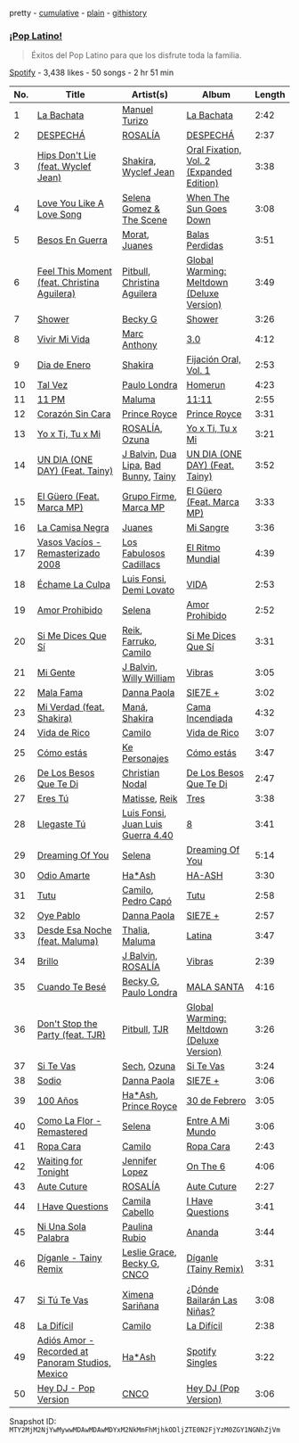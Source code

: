 pretty - [cumulative](/playlists/cumulative/37i9dQZF1DWYRAyj7EtEk1.md) - [plain](/playlists/plain/37i9dQZF1DWYRAyj7EtEk1) - [githistory](https://github.githistory.xyz/mackorone/spotify-playlist-archive/blob/main/playlists/plain/37i9dQZF1DWYRAyj7EtEk1)

### [¡Pop Latino!](https://open.spotify.com/playlist/37i9dQZF1DWYRAyj7EtEk1)

> Éxitos del Pop Latino para que los disfrute toda la familia.

[Spotify](https://open.spotify.com/user/spotify) - 3,438 likes - 50 songs - 2 hr 51 min

| No. | Title | Artist(s) | Album | Length |
|---|---|---|---|---|
| 1 | [La Bachata](https://open.spotify.com/track/5ww2BF9slyYgNOk37BlC4u) | [Manuel Turizo](https://open.spotify.com/artist/0tmwSHipWxN12fsoLcFU3B) | [La Bachata](https://open.spotify.com/album/1TpGeAzOJgAGdPkcWl95r2) | 2:42 |
| 2 | [DESPECHÁ](https://open.spotify.com/track/5ildQOEKmJuWGl2vRkFdYc) | [ROSALÍA](https://open.spotify.com/artist/7ltDVBr6mKbRvohxheJ9h1) | [DESPECHÁ](https://open.spotify.com/album/5omNd3Mkij9C3ZeW19rRmv) | 2:37 |
| 3 | [Hips Don't Lie \(feat\. Wyclef Jean\)](https://open.spotify.com/track/3ZFTkvIE7kyPt6Nu3PEa7V) | [Shakira](https://open.spotify.com/artist/0EmeFodog0BfCgMzAIvKQp), [Wyclef Jean](https://open.spotify.com/artist/7aBzpmFXB4WWpPl2F7RjBe) | [Oral Fixation, Vol\. 2 \(Expanded Edition\)](https://open.spotify.com/album/5ppnlEoj4HdRRdRihnY3jU) | 3:38 |
| 4 | [Love You Like A Love Song](https://open.spotify.com/track/0laYHRpNTS6i8FXdupHkJ4) | [Selena Gomez & The Scene](https://open.spotify.com/artist/6dJeKm76NjfXBNTpHmOhfO) | [When The Sun Goes Down](https://open.spotify.com/album/49yHvRh1cOfLcEKukEP7Ox) | 3:08 |
| 5 | [Besos En Guerra](https://open.spotify.com/track/1mlGScrDQqHqmhdIqE8MmA) | [Morat](https://open.spotify.com/artist/5C4PDR4LnhZTbVnKWXuDKD), [Juanes](https://open.spotify.com/artist/0UWZUmn7sybxMCqrw9tGa7) | [Balas Perdidas](https://open.spotify.com/album/43mAHKPa4iB2er88lxD9Q8) | 3:51 |
| 6 | [Feel This Moment \(feat\. Christina Aguilera\)](https://open.spotify.com/track/0Hf4aIJpsN4Os2f0y0VqWl) | [Pitbull](https://open.spotify.com/artist/0TnOYISbd1XYRBk9myaseg), [Christina Aguilera](https://open.spotify.com/artist/1l7ZsJRRS8wlW3WfJfPfNS) | [Global Warming: Meltdown \(Deluxe Version\)](https://open.spotify.com/album/2F7tejLHzTqFq2XLol9ZGy) | 3:49 |
| 7 | [Shower](https://open.spotify.com/track/3DmW6y7wTEYHJZlLo1r6XJ) | [Becky G](https://open.spotify.com/artist/4obzFoKoKRHIphyHzJ35G3) | [Shower](https://open.spotify.com/album/4JlzEvVJqpb62Xwc0EmOHr) | 3:26 |
| 8 | [Vivir Mi Vida](https://open.spotify.com/track/3QHMxEOAGD51PDlbFPHLyJ) | [Marc Anthony](https://open.spotify.com/artist/4wLXwxDeWQ8mtUIRPxGiD6) | [3.0](https://open.spotify.com/album/6vBpLg3T8bojcqzoKI6m0R) | 4:12 |
| 9 | [Dia de Enero](https://open.spotify.com/track/0OEBOJhSObnFuHuasXdt52) | [Shakira](https://open.spotify.com/artist/0EmeFodog0BfCgMzAIvKQp) | [Fijación Oral, Vol\. 1](https://open.spotify.com/album/3zHPYwiMJqa3hTBgk695Ae) | 2:53 |
| 10 | [Tal Vez](https://open.spotify.com/track/5jW3rF4URMdK7tO2xjS5EI) | [Paulo Londra](https://open.spotify.com/artist/3vQ0GE3mI0dAaxIMYe5g7z) | [Homerun](https://open.spotify.com/album/0qJkFmVwwNXP6fvSemDZqn) | 4:23 |
| 11 | [11 PM](https://open.spotify.com/track/7KbF6AdprOXEEHlsq11Z6d) | [Maluma](https://open.spotify.com/artist/1r4hJ1h58CWwUQe3MxPuau) | [11:11](https://open.spotify.com/album/3YIUNL7qFE8NP3X3zaYSND) | 2:55 |
| 12 | [Corazón Sin Cara](https://open.spotify.com/track/0u4N6w5lBw5xMrzJitRWUo) | [Prince Royce](https://open.spotify.com/artist/3MHaV05u0io8fQbZ2XPtlC) | [Prince Royce](https://open.spotify.com/album/5zEFCJy9kAyD8rMbBESdYh) | 3:31 |
| 13 | [Yo x Ti, Tu x Mi](https://open.spotify.com/track/7BlBVFwvbWvcwNcUarQmjk) | [ROSALÍA](https://open.spotify.com/artist/7ltDVBr6mKbRvohxheJ9h1), [Ozuna](https://open.spotify.com/artist/1i8SpTcr7yvPOmcqrbnVXY) | [Yo x Ti, Tu x Mi](https://open.spotify.com/album/3844bY26oeSkqd06th4EYp) | 3:21 |
| 14 | [UN DIA \(ONE DAY\) \(Feat\. Tainy\)](https://open.spotify.com/track/0EhpEsp4L0oRGM0vmeaN5e) | [J Balvin](https://open.spotify.com/artist/1vyhD5VmyZ7KMfW5gqLgo5), [Dua Lipa](https://open.spotify.com/artist/6M2wZ9GZgrQXHCFfjv46we), [Bad Bunny](https://open.spotify.com/artist/4q3ewBCX7sLwd24euuV69X), [Tainy](https://open.spotify.com/artist/0GM7qgcRCORpGnfcN2tCiB) | [UN DIA \(ONE DAY\) \(Feat\. Tainy\)](https://open.spotify.com/album/6aqSlutLYNpzSsK4dV5jTr) | 3:52 |
| 15 | [El Güero \(Feat\. Marca MP\)](https://open.spotify.com/track/2MeEuwplwbbjZ7hxRI6viw) | [Grupo Firme](https://open.spotify.com/artist/1dKdetem2xEmjgvyymzytS), [Marca MP](https://open.spotify.com/artist/44mEtidu0VdRkIqO4IbkNa) | [El Güero \(Feat\. Marca MP\)](https://open.spotify.com/album/6JB7kAukHIaovbGdgkvCfI) | 3:33 |
| 16 | [La Camisa Negra](https://open.spotify.com/track/2EM9zpAc7PVeoAydmbfVIL) | [Juanes](https://open.spotify.com/artist/0UWZUmn7sybxMCqrw9tGa7) | [Mi Sangre](https://open.spotify.com/album/2HbvQeJXke68tjwOcsj8ne) | 3:36 |
| 17 | [Vasos Vacíos \- Remasterizado 2008](https://open.spotify.com/track/198qSChSMQFuSimdeeY9gK) | [Los Fabulosos Cadillacs](https://open.spotify.com/artist/2FS22haX3FYbyOsUAkuYqZ) | [El Ritmo Mundial](https://open.spotify.com/album/4jrl8361FYPSK2gdEEKATh) | 4:39 |
| 18 | [Échame La Culpa](https://open.spotify.com/track/0mlAOSILGRys2IbvyOT5VJ) | [Luis Fonsi](https://open.spotify.com/artist/4V8Sr092TqfHkfAA5fXXqG), [Demi Lovato](https://open.spotify.com/artist/6S2OmqARrzebs0tKUEyXyp) | [VIDA](https://open.spotify.com/album/5C0YLr4OoRGFDaqdMQmkeH) | 2:53 |
| 19 | [Amor Prohibido](https://open.spotify.com/track/1kCewNSs909Xj1naXr36X8) | [Selena](https://open.spotify.com/artist/6IE6z7DcZIT4Ml3Fh5Ivch) | [Amor Prohibido](https://open.spotify.com/album/6iv9WTw1nhNxSsgKaxMp4E) | 2:52 |
| 20 | [Si Me Dices Que Sí](https://open.spotify.com/track/56Ta1O7Jxxpjnc6cWdDKUo) | [Reik](https://open.spotify.com/artist/0vR2qb8m9WHeZ5ByCbimq2), [Farruko](https://open.spotify.com/artist/329e4yvIujISKGKz1BZZbO), [Camilo](https://open.spotify.com/artist/28gNT5KBp7IjEOQoevXf9N) | [Si Me Dices Que Sí](https://open.spotify.com/album/2U2tXCZs8j0H4NEvhfe4zV) | 3:31 |
| 21 | [Mi Gente](https://open.spotify.com/track/7COfe3P7KgfwDwIRB8LIDw) | [J Balvin](https://open.spotify.com/artist/1vyhD5VmyZ7KMfW5gqLgo5), [Willy William](https://open.spotify.com/artist/4RSyJzf7ef6Iu2rnLdabNq) | [Vibras](https://open.spotify.com/album/5kprdYds6oZb4iSldfflOT) | 3:05 |
| 22 | [Mala Fama](https://open.spotify.com/track/2D9itdl85AQVNpTfrxvUGj) | [Danna Paola](https://open.spotify.com/artist/5xSx2FM8mQnrfgM1QsHniB) | [SIE7E +](https://open.spotify.com/album/5LIIJcPOYm4G4mFw9ydeBE) | 3:02 |
| 23 | [Mi Verdad \(feat\. Shakira\)](https://open.spotify.com/track/3YmA3gZqlXl0MkwhkVKxRy) | [Maná](https://open.spotify.com/artist/7okwEbXzyT2VffBmyQBWLz), [Shakira](https://open.spotify.com/artist/0EmeFodog0BfCgMzAIvKQp) | [Cama Incendiada](https://open.spotify.com/album/36lGlwe75fTsr4CLVlfYQa) | 4:32 |
| 24 | [Vida de Rico](https://open.spotify.com/track/73nAK3HgQK8dak83Y2WQ8F) | [Camilo](https://open.spotify.com/artist/28gNT5KBp7IjEOQoevXf9N) | [Vida de Rico](https://open.spotify.com/album/0MmIH2uM4bUsF5VbEkCKzT) | 3:07 |
| 25 | [Cómo estás](https://open.spotify.com/track/6bLvfGI2XeU5DTl8feuNrk) | [Ke Personajes](https://open.spotify.com/artist/06Q5VlSAku57lFzyME3HrM) | [Cómo estás](https://open.spotify.com/album/30wGCjJRi0wRjdKu12PQcd) | 3:47 |
| 26 | [De Los Besos Que Te Di](https://open.spotify.com/track/2ttoeuNKXixDHom5rRvowm) | [Christian Nodal](https://open.spotify.com/artist/0XwVARXT135rw8lyw1EeWP) | [De Los Besos Que Te Di](https://open.spotify.com/album/7273WdaYjbonC99OSZ9Fey) | 2:47 |
| 27 | [Eres Tú](https://open.spotify.com/track/3iVu49ZmRHsCdRA0RTGUkP) | [Matisse](https://open.spotify.com/artist/77aLk6J8ofnVxa1eXK9jiU), [Reik](https://open.spotify.com/artist/0vR2qb8m9WHeZ5ByCbimq2) | [Tres](https://open.spotify.com/album/0dpI4KeBTPdazVzW1paxqh) | 3:38 |
| 28 | [Llegaste Tú](https://open.spotify.com/track/609SDGj0txmlAXRrpwee9Y) | [Luis Fonsi](https://open.spotify.com/artist/4V8Sr092TqfHkfAA5fXXqG), [Juan Luis Guerra 4.40](https://open.spotify.com/artist/3nlpTZci9O5W8RsNoNH559) | [8](https://open.spotify.com/album/3dnAanoquMtbaksF7pUjyI) | 3:41 |
| 29 | [Dreaming Of You](https://open.spotify.com/track/5EL8hqM8YQJHKKnzGdahly) | [Selena](https://open.spotify.com/artist/6IE6z7DcZIT4Ml3Fh5Ivch) | [Dreaming Of You](https://open.spotify.com/album/2IevUWpkZ9KUcr6ZhtklE0) | 5:14 |
| 30 | [Odio Amarte](https://open.spotify.com/track/0x6kwMLhwr0w4xjdv6tVqG) | [Ha\*Ash](https://open.spotify.com/artist/5xd2Tg7Zo8755eCy8Gxkp8) | [HA\-ASH](https://open.spotify.com/album/0DzhgRe9ovRl6trAcHMUO8) | 3:30 |
| 31 | [Tutu](https://open.spotify.com/track/1nocRtwyNPVtGcIJqfgdzZ) | [Camilo](https://open.spotify.com/artist/28gNT5KBp7IjEOQoevXf9N), [Pedro Capó](https://open.spotify.com/artist/4QVBYiagIaa6ZGSPMbybpy) | [Tutu](https://open.spotify.com/album/6xu5asYeoMIT5Sa5b1P13q) | 2:58 |
| 32 | [Oye Pablo](https://open.spotify.com/track/6vruVVMkk7YGKzkuIrtOWz) | [Danna Paola](https://open.spotify.com/artist/5xSx2FM8mQnrfgM1QsHniB) | [SIE7E +](https://open.spotify.com/album/5LIIJcPOYm4G4mFw9ydeBE) | 2:57 |
| 33 | [Desde Esa Noche \(feat\. Maluma\)](https://open.spotify.com/track/1pWYnQIlqxTh5bxuPmTG4E) | [Thalia](https://open.spotify.com/artist/23wEWD21D4TPYiJugoXmYb), [Maluma](https://open.spotify.com/artist/1r4hJ1h58CWwUQe3MxPuau) | [Latina](https://open.spotify.com/album/4hQcPgUoOykA7IzS6av6ox) | 3:47 |
| 34 | [Brillo](https://open.spotify.com/track/3vgiIJW3iSQRRvgYiW86i9) | [J Balvin](https://open.spotify.com/artist/1vyhD5VmyZ7KMfW5gqLgo5), [ROSALÍA](https://open.spotify.com/artist/7ltDVBr6mKbRvohxheJ9h1) | [Vibras](https://open.spotify.com/album/5kprdYds6oZb4iSldfflOT) | 2:39 |
| 35 | [Cuando Te Besé](https://open.spotify.com/track/74wEiOpnvCe1tCTWKGSYta) | [Becky G](https://open.spotify.com/artist/4obzFoKoKRHIphyHzJ35G3), [Paulo Londra](https://open.spotify.com/artist/3vQ0GE3mI0dAaxIMYe5g7z) | [MALA SANTA](https://open.spotify.com/album/13MHW8hoLFjX7SaVEVmj3X) | 4:16 |
| 36 | [Don't Stop the Party \(feat\. TJR\)](https://open.spotify.com/track/3Tu7uWBecS6GsLsL8UONKn) | [Pitbull](https://open.spotify.com/artist/0TnOYISbd1XYRBk9myaseg), [TJR](https://open.spotify.com/artist/2L8yW8GIoirHEdeW4bWQXq) | [Global Warming: Meltdown \(Deluxe Version\)](https://open.spotify.com/album/2F7tejLHzTqFq2XLol9ZGy) | 3:26 |
| 37 | [Si Te Vas](https://open.spotify.com/track/6Y4PDQv4XjYjHLeLmvyOt0) | [Sech](https://open.spotify.com/artist/77ziqFxp5gaInVrF2lj4ht), [Ozuna](https://open.spotify.com/artist/1i8SpTcr7yvPOmcqrbnVXY) | [Si Te Vas](https://open.spotify.com/album/2S6p0g6YzG3609Ty45i5Cq) | 3:24 |
| 38 | [Sodio](https://open.spotify.com/track/7jYZU1CIruZU3puB5tiYiW) | [Danna Paola](https://open.spotify.com/artist/5xSx2FM8mQnrfgM1QsHniB) | [SIE7E +](https://open.spotify.com/album/5LIIJcPOYm4G4mFw9ydeBE) | 3:06 |
| 39 | [100 Años](https://open.spotify.com/track/4gJzpOMYyOpVnbDXlT5aWL) | [Ha\*Ash](https://open.spotify.com/artist/5xd2Tg7Zo8755eCy8Gxkp8), [Prince Royce](https://open.spotify.com/artist/3MHaV05u0io8fQbZ2XPtlC) | [30 de Febrero](https://open.spotify.com/album/2OxyM5ID5JYs1wh8hTsJph) | 3:05 |
| 40 | [Como La Flor \- Remastered](https://open.spotify.com/track/0gatssZ0J7pMAlvFCGZZGH) | [Selena](https://open.spotify.com/artist/6IE6z7DcZIT4Ml3Fh5Ivch) | [Entre A Mi Mundo](https://open.spotify.com/album/02fBX9fLFfOG2v33oZo73z) | 3:06 |
| 41 | [Ropa Cara](https://open.spotify.com/track/7BIy3EGQhg98CsRdKYHnJC) | [Camilo](https://open.spotify.com/artist/28gNT5KBp7IjEOQoevXf9N) | [Ropa Cara](https://open.spotify.com/album/02ydUO8KGCVf3WQyCmEh4G) | 2:43 |
| 42 | [Waiting for Tonight](https://open.spotify.com/track/5yaCquc7koPqtgj7v0lwHX) | [Jennifer Lopez](https://open.spotify.com/artist/2DlGxzQSjYe5N6G9nkYghR) | [On The 6](https://open.spotify.com/album/3Gby5NNeNYkMgAnrtEA3lc) | 4:06 |
| 43 | [Aute Cuture](https://open.spotify.com/track/7dQFpbs34ufIEU745DVclf) | [ROSALÍA](https://open.spotify.com/artist/7ltDVBr6mKbRvohxheJ9h1) | [Aute Cuture](https://open.spotify.com/album/23irnvaijPHVE7682D4G3f) | 2:27 |
| 44 | [I Have Questions](https://open.spotify.com/track/3NgCzSW98SsqBdpYcnm4kv) | [Camila Cabello](https://open.spotify.com/artist/4nDoRrQiYLoBzwC5BhVJzF) | [I Have Questions](https://open.spotify.com/album/5vZ3Yotbw61UDCcyIfMcrr) | 3:41 |
| 45 | [Ni Una Sola Palabra](https://open.spotify.com/track/5xXYuYk2CzHfk3kLKYmRRb) | [Paulina Rubio](https://open.spotify.com/artist/1d6dwipPrsFSJVmFTTdFSS) | [Ananda](https://open.spotify.com/album/3crF1rm8dNCybqtUd1gNZj) | 3:44 |
| 46 | [Díganle \- Tainy Remix](https://open.spotify.com/track/1l89iNLbzfFN9TsWJORolB) | [Leslie Grace](https://open.spotify.com/artist/6BeO1KuAWBqFriL1mLHtNc), [Becky G](https://open.spotify.com/artist/4obzFoKoKRHIphyHzJ35G3), [CNCO](https://open.spotify.com/artist/0eecdvMrqBftK0M1VKhaF4) | [Díganle \(Tainy Remix\)](https://open.spotify.com/album/6riomP8beIR2o5VENYyZDd) | 3:31 |
| 47 | [Si Tú Te Vas](https://open.spotify.com/track/5fncLNZgQmsV3535P2k5RP) | [Ximena Sariñana](https://open.spotify.com/artist/7plUpXSFcSJUZSiZAoXqr1) | [¿Dónde Bailarán Las Niñas?](https://open.spotify.com/album/6BvR8xqcnvm7Gpmmnr7JKa) | 3:08 |
| 48 | [La Difícil](https://open.spotify.com/track/0PaNKfwdqHjmW7hVEQ0lbu) | [Camilo](https://open.spotify.com/artist/28gNT5KBp7IjEOQoevXf9N) | [La Difícil](https://open.spotify.com/album/6Pc3YAtxdkZba2tpmeXAXW) | 2:38 |
| 49 | [Adiós Amor \- Recorded at Panoram Studios, Mexico](https://open.spotify.com/track/00yK9fIjWQfF5g70TK9vdj) | [Ha\*Ash](https://open.spotify.com/artist/5xd2Tg7Zo8755eCy8Gxkp8) | [Spotify Singles](https://open.spotify.com/album/6vB3HwLeq8ZjQYXUka7QIs) | 3:22 |
| 50 | [Hey DJ \- Pop Version](https://open.spotify.com/track/2kAe8s00cKth2AfcLEbFi9) | [CNCO](https://open.spotify.com/artist/0eecdvMrqBftK0M1VKhaF4) | [Hey DJ \(Pop Version\)](https://open.spotify.com/album/5hHBkqV6gED9WKE6qr0DfP) | 3:06 |

Snapshot ID: `MTY2MjM2NjYwMywwMDAwMDAwMDYxM2NkMmFhMjhkODljZTE0N2FjYzM0ZGY1NGNhZjVm`
